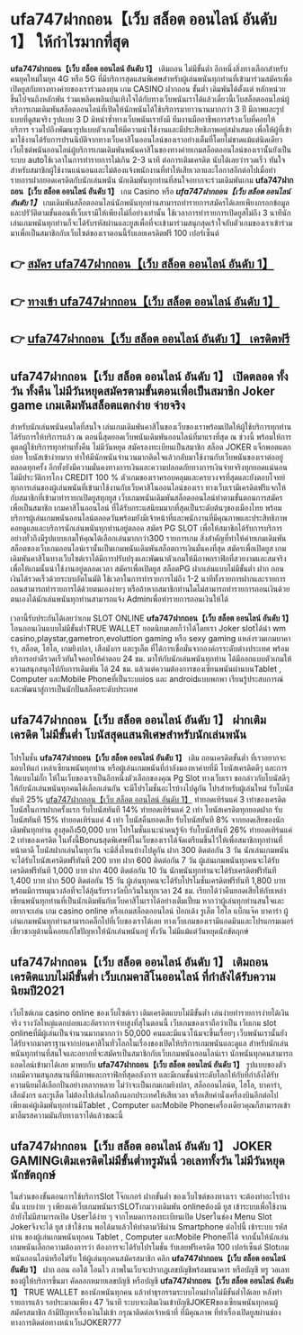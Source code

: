 # ufa747ฝากถอน【เว็บ สล็อต ออนไลน์ อันดับ 1】  ให้กำไรมากที่สุด

**ufa747ฝากถอน【เว็บ สล็อต ออนไลน์ อันดับ 1】** เติมถอน ไม่มีขั้นต่ำ  อีกหนึ่งสิ่งทางเลือกสำหรับคนยุคใหม่ในยุค 4G หรือ 5G ที่มีบริการสุดแสนพิเศษสำหรับผู้เล่นพนันทุกท่านที่เข้ามาร่วมสมัครเพื่อเปิดยูสกับทางทางค่ายของเราร่วมลงทุน เกม CASINO  ฝากถอน ขั้นต่ำ เดิมพันได้ตั้งแต่ หลักหน่วยขึ้นไปจนถึงหลักพัน ร่วมเพลิดเพลินบันเทิงใจได้กับทางเว็บพนันเราได้แล้วเดี๋ยวนี้เว็บสล็อตออนไลน์ผู้บริการเกมเดิมพันสล็อตออนไลน์ที่เปิดให้นักพนันได้ใช้บริการมายาวนานมากกว่า 3 ปี มีภาพและรูปแบบที่ดูสมจริง รูปแบบ 3 D
มิหนำซ้ำทางเว็บพนันเรายังมี ทีมงานมืออาชีพการสร้างเว็บที่คอยให้บริการ  รวมไปถึงพัฒนารูปแบบตัวเกมให้มีความน่าใช้งานและมีประสิทธิภาพอยู่สม่ำเสมอ เพื่อให้ผู้ที่เข้ามาใช้งานได้รับการปรนนิบัติจากทางเว็บคาสิโนออนไลน์ของเราอย่างเต็มที่โดยไม่ขาดแม้แต่นิดเดียว เว็บไซต์พนันออนไลน์ผู้บริการเกมเดิมพันพนันคาสิโนของทางค่ายเกมสล็อตออนไลน์ของเรานั้นยังเป็นระบบ autoใช้เวลาในการทำรายการไม่เกิน 2-3 นาที ต่อการเติมเครดิต นับได้เลยว่ารวดเร็ว ทันใจสำหรับสมาชิกผู้ใช้งานแน่นอนและไม่ต้องแจ้งพนักงานที่ทำให้เสียเวลาและโอกาสอีกต่อไปเมื่อทำรายการฝากยอดเครดิตกับนักเล่นพนัน
นักเดิมพันทุกท่านที่สนใจอยากจะร่วมเดิมพันเกม **ufa747ฝากถอน【เว็บ สล็อต ออนไลน์ อันดับ 1】** เกม Casino  หรือ ***ufa747ฝากถอน【เว็บ สล็อต ออนไลน์ อันดับ 1】*** เกมเดิมพันสล็อตออนไลน์นักพนันทุกท่านสามารถทำรายการสมัครได้เลยเพียงกรอกข้อมูลและปรัวัติตามขั้นตอนที่เว็บเรามีให้เพียงไม่กี่อย่างเท่านั้น ใช้เวลาการทำรายการเปิดยูสไม่ถึง 3 นาทีนักเล่นเกมพนันทุกท่านก็จะได้รับรหัสผ่านและยูสเพื่อที่จะเข้ามาร่วมสนุกสุดเร้าใจกับตัวเกมของเราเข้าร่วมมาเพื่อเป็นสมาชิกกับเว็บไซต์ของเราตอนนี้รับเลยเครดิตฟรี 100 เปอร์เซ็นต์

## 👉 [สมัคร ufa747ฝากถอน【เว็บ สล็อต ออนไลน์ อันดับ 1】](https://archa888.com/)
## 👉 [ทางเข้า ufa747ฝากถอน【เว็บ สล็อต ออนไลน์ อันดับ 1】](https://archa888.com/)
## 👉 [ufa747ฝากถอน【เว็บ สล็อต ออนไลน์ อันดับ 1】 เครดิตฟรี](https://archa888.com/)

## ufa747ฝากถอน【เว็บ สล็อต ออนไลน์ อันดับ 1】 เปิดตลอด ทั้งวัน ทั้งคืน ไม่มีวันหยุดสมัครตามขั้นตอนเพื่อเป็นสมาชิก Joker game เกมเดิมพันสล็อตแตกง่าย จ่ายจริง

สำหรับนักเล่นพนันคนใดที่สนใจ เล่นเกมเดิมพันคาสิโนของเว็บของเราพร้อมเปิดให้ผู้ใช้บริการทุกท่านได้รับการให้บริการแล้ว ณ ตอนนี้สุดยอดเว็บพนันเดิมพันออนไลน์ที่มาแรงที่สุด ณ ช่วงนี้ พร้อมให้การดูแลผู้ใช้บริการทุกท่านทั้งคืน ไม่มีวันหยุด สมัครลงทะเบียนเป็นสมาชิก สล็อต JOKER แจ็กพอตแตกบ่อย โบนัสเข้าง่ายมาก ทำให้มีนักพนันจำนวนมากติดใจแล้วกลับมาใช้งานกับเว็บพนันของเราต่ออยู่ตลอดทุกครั้ง อีกทั้งยังมีความมั่นคงทางการเงินและความปลอดภัยทางการเงินจ่ายจริงทุกยอดแน่นอนไม่มีประวัติการโกง CREDIT 100 % ตัวเกมของเราครอบคลุมและครบวงจรที่สุดและยังตอบโจทย์ทุกการเล่นของผู้เล่นพนันที่เข้ามาใช้งานกับเว็บคาสิโนออนไลน์ของเรา
ทางเว็บเรามีเครดิตฟรีแจกให้กับสมาชิกที่เข้ามาทำรายกเปิดยูสทุกยูส เว็บเกมพนันเดิมพันสล็อตออนไลน์ทำตามขั้นตอนการสมัครเพื่อเป็นสมาชิก เกมคาสิโนออนไลน์ ที่ได้รับกระแสนิยมมากที่สุดเป็นระดับต้นๆของเมืองไทย พร้อมบริการผู้เล่นเกมพนันออนไลน์ตลอดวันพร้อมยังมีเจ้าหน้าที่และพนักงานที่มีคุณภาพและประสิทธิภาพคอยดูแลและบริการนักเล่นพนันทุกท่านอยู่ตลอด สมัคร  PG SLOT เพื่อให้สมาชิกได้รับการบริการอย่างทั่วถึงมีรูปแบบเกมให้คุณได้เลือกเล่นมากกว่า300 รายการเกม
สิ่งสำคัญที่ทำให้ค่ายเกมเดิมพันสล็อตของเว็บเกมออนไลน์เรานั้นเป็นเกมพนันเดิมพันสล็อตการเงินมั่นคงที่สุด สมัครเพื่อเปิดยูส  เกมเดิมพันคาสิโนทางเว็บไซต์เราได้มีการปรับปรุงและพัฒนาตัวเกมให้มีภาพกราฟิกที่สวยงามและสมจริงเพื่อให้เกมนั้นน่าใช้งานอยู่ตลอดเวลา สมัครเพื่อเปิดยูส สล็อตPG ฝากเล่นแบบไม่มีขั้นต่ำ ฝาก ถอน เงินได้รวดเร็วด้วยระบบอัตโนมัติ ใช้เวลาในการทำรายการไม่ถึง 1-2 นาทีทั้งรายการฝากและรายการถอนสามารถทำรายการได้ด้วยตนเองง่ายๆ หรือถ้าหากสมาชิกท่านใดไม่สามารถทำรายการถอนเงินด้วยตนเองได้นักเล่นพนันทุกท่านสามารถแจ้ง Adminเพื่อทำรายการถอนเงินให้ได้

เวลานี้รับประกันได้เลยว่าเกม SLOT ONLINE  **ufa747ฝากถอน【เว็บ สล็อต ออนไลน์ อันดับ 1】** โอนถอนเงินแบบไม่มีขั้นต่ำTRUE WALLET ยอดนิยมเลยก็ว่าได้โดยเรา Joker slotได้นำ  wm casino,playstar,gametron,evoluttion gaming หรือ sexy gaming แหล่งรวมเกมบาคาร่า, สล็อต, ไฮโล, เกมยิงปลา, เสือมังกร และรูเล็ต ที่ได้การเชื่อมั่นจากองค์กรระดับต่างประเทศ พร้อมบริการอย่าดีรวดเร็วทันใจคอยให้คำตอบ 24 ชม. มาให้กับนักเล่นพนันทุกท่าน ได้มีออกแบบตัวเกมให้ความสนุกสนุกไปกับการเดิมพัน ได้ 24 ชม. แล้วแต่ความต้องการของเซียนพนันผ่านบนTablet , Computer และMobile Phoneที่เป็นระบบios และ androidแบบพกพา เรียนรู้ประสบการณ์และพัฒนาสู่การเป็นนักปั่นสล็อตระดับประเทศ

## ufa747ฝากถอน【เว็บ สล็อต ออนไลน์ อันดับ 1】 ฝากเติมเครดิต ไม่มีขั้นต่ำ โบนัสสุดแสนพิเศษสำหรับนักเล่นพนัน

โปรโมชั่น **ufa747ฝากถอน【เว็บ สล็อต ออนไลน์ อันดับ 1】** เติม ถอนเครดิตขั้นต่ำ ที่เราอยากจะมอบให้แก่  เหล่าเซียนพนันทุกท่าน หรือผู้เล่นเกมพนันที่กำลังมองหาค่ายที่มี โบนัสเครดิตดีๆ และการให้แบบไม่กั๊ก ให้ในเว็บของเราเป็นอีกหนึ่งตัวเลือกของคุณ  Pg Slot ทางเว็บเรา ขอกล่าวกับโบนัสดีๆ ให้กับนักเล่นพนันทุกคนได้เลือกเล่นกัน จะมีโปรโมชั่นอะไรบ้างไปดูกัน
โปรสำหรับผู้เล่นใหม่ รับโบนัสทันที 25% [ufa747ฝากถอน【เว็บ สล็อต ออนไลน์ อันดับ 1】](https://archa888.com/) ทำยอดเทิร์นแค่ 3 เท่าของเครดิต
โบนัสในการฝากครั้งแรก รับโบนัสทันที 14% ทำยอดเทิร์นแค่ 2 เท่า
โบนัสเครดิตทุกยอดฝาก รับโบนัสทันที 15% ทำยอดเทิร์นแค่ 4 เท่า
โบนัสคืนยอดเสีย รับโบนัสทันที 8% จากยอดเสียของนักเดิมพันทุกท่าน สูงสุดถึง50,000 บาท
โปรโมชั่นแนะนำคนรู้จัก รับโบนัสทันที 26% ทำยอดเทิร์นแค่ 2 เท่าของเครดิต
ในทั้งนี้Bonusสุดพิเศษที่ในเว็บของเราได้จัดเตรียมขึ้นไว้ให้เพื่อสมาชิกทุกท่านที่หน้าตาดี โบนัสฝากเล่นในทุกวัน จะมีสิ่งไหนบ้างไปดูกัน
ฝาก 300 ติดต่อกัน 3 วัน นักเล่นเกมพนันจะได้รับโบนัสเครดิตฟรีทันที 200 บาท
ฝาก 600 ติดต่อกัน 7 วัน ผู้เล่นเกมพนันทุกคนจะได้รับเครดิตฟรีทันที 1,000 บาท
ฝาก 400 ติดต่อกัน 10 วัน นักพนันทุกท่านจะได้รับเครดิตฟรีทันที 1,400 บาท
ฝาก 500 ติดต่อกัน 15 วัน ผู้เล่นทุกคนจะได้รับโปรโมชั่นเครดิตฟรีทันที 1,800 บาท
พร้อมมีการหมุนวงล้อที่จะได้ลุ้นรับรางวัลบิ๊กวินในทุกเวลา 24 ชม. เรียกได้ว่าคืนยอดเสียให้กับเหล่าเซียนพนันทุกท่านที่เป็นนักเดิมพันกับเว็บคาสิโนเราได้อย่างเต็มเปี่ยม หากว่าผู้เล่นทุกท่านสนใจและอยากจะเล่น เกม casino online หรือเกมสล็อตออนไลน์ ป๊อกเด้ง รูเล็ต ไฮโล แบ็กแจ๊ค บาคาร่า ผู้เล่นเกมพนันทุกท่านสามารถคลิ๊กไปที่เว็บของเราได้เลย ทางเว็บเกมของเรามีแอดมินและโปรแกรมเมอร์เชี่ยวชาญด้านนี้คอยแก้ไขปัญหาให้นักเล่นพนันอยู่ ทั้งวัน ไม่มีแม้แต่วันหยุดนักขัตฤกษ์

## ufa747ฝากถอน【เว็บ สล็อต ออนไลน์ อันดับ 1】 เติมถอน เครดิตแบบไม่มีขั้นต่ำ  เว็บเกมคาสิโนออนไลน์ ที่กำลังได้รับความนิยมปี2021

เว็บไซต์เกม casino online ของเว็บไซต์เรา เติมเครดิตแบบไม่มีขั้นต่ำ เล่นง่ายทำรายการง่ายได้เงินจริง รางวัลใหญ่แตกบ่อยและอัตราการจ่ายสูงที่สุในตอนนี้ เว็บเกมของเราถือว่าเป็น เว็บเกม slot onlineที่มีผู้เล่นเป็นจำนวนมากมากกว่า 50,000 คนและมีแนวโน้มจะขึ้นเรื่อยๆ เว็บพนันเรานั้นยังได้รับจากมาตราฐานจากบ่อนคาสิโนทั่วโลกในเรื่องของเปิดให้บริการเกมพนันและดูแล สำหรับนักเล่นพนันทุกท่านที่สนใจและอยากที่จะสมัครเป็นสมาชิกกับเว็บเกมพนันออนไลน์เรา นักพนันทุกคนสามารถแอดไลน์เข้ามาได้เลย
	มาพบกับ **ufa747ฝากถอน【เว็บ สล็อต ออนไลน์ อันดับ 1】** รูปแบบของตัวเกมมีความสนุกสนานที่มีภาพและกราฟิกที่สุดอลังการ และมีเกมชั้นนำระดับโลกให้กับที่กำลังได้รับความนิยมได้เลือกปั่นอย่างหลากหลาย  ไม่ว่าจะเป็นเกมเกมยิงปลา, สล็อออนไลน์ต, ไฮโล, บาคาร่า, เสือมังกร และรูเล็ต ไม่ต้องไปเล่นไกลถึงนอกประเทศให้เสียเวลา หรือเสียค่านั่งเครื่องบินอีกต่อไป เพียงแค่ผู้เดิมพันทุกท่านมีTablet , Computer และMobile Phoneเครื่องเดียวคุณก็สามารถเข้ามาลิ้มรสความมันกับทางเราได้แล้วขณะนี้

## ufa747ฝากถอน【เว็บ สล็อต ออนไลน์ อันดับ 1】 JOKER GAMINGเติมเครดิตไม่มีขั้นต่ำทรูมันนี่ วอเลททั้งวัน ไม่มีวันหยุดนักขัตฤกษ์

ในส่วนของขั้นตอนการใช้บริการSlot โจ๊กเกอร์ ฝากขั้นต่ำ ของเว็บไซต์ของทางเรา จะต้องทำอะไรบ้างนั้น แบบง่าย ๆ เพียงแค่เว็บเกมพนันเราSLOTเกมวางเดิมพัน onlineต้องมี ยูส เข้าระบบเพื่อใช้งาน ถ้ายังไม่มีสามารถเปิด Userได้ง่าย ๆ จากโหมดการลงทะเบียนเปิด Userในช่อง Menu Slot Jokerจึงจะได้ ยูส เข้าใช้งาน พอได้มาแล้วให้ทำตามวิธีผ่าน Smartphone ต่อไปนี้
เข้าระบบ รหัสผ่าน  ของผู้เล่นเกมพนันทุกคน Tablet , Computer และMobile Phoneก็ได้
จากนั้นให้นักเล่นเกมพนันเลือกความต้องการว่า ต้องการจะได้รับโปรโมชั่น รับเลยฟรีเครดิต 100 เปอร์เซ็นต์  Slotเกมพนันออนไลน์หรือไม่รับ
ให้ผู้เล่นทุกคนสมัครสมาชิก คลิก **ufa747ฝากถอน【เว็บ สล็อต ออนไลน์ อันดับ 1】** ฝาก ถอน ออโต้ โอนไว ภาพในเว็บจะปรากฏเลขบัญชีพร้อมธนาคาร หรือบัญชี ทรู วอเลท ของผู้ให้บริการขึ้นมา
คัดลอกหมายเลขบัญชี หรือบัญชี **ufa747ฝากถอน【เว็บ สล็อต ออนไลน์ อันดับ 1】** TRUE WALLET ของนักพนันทุกคน แล้วทำธุรกรรมระบบโอนฝากไม่มีขั้นต่ำได้เลย
หลังทำรายการแล้ว รอประมาณเพียง 47 วินาที ระบบจะเติมเงินเข้าบัญชีJOKERของเซียนพนันทุกคนผู้สมัครสมาชิก
ถ้ามีปัญหาเรื่องเงินไม่เข้า กรุณาติดต่อเจ้าหน้าที่ ที่มีคุณภาพ ที่ทำเรื่องเปิดยูสผ่านช่องทางการติดต่อทางหน้าเว็บJOKER777


